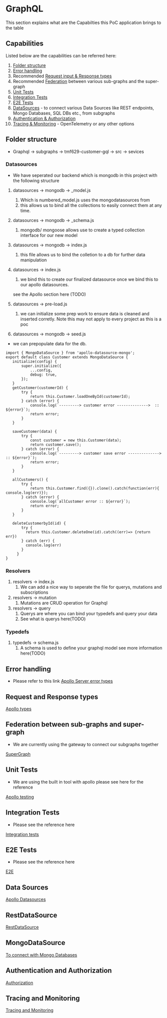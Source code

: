 # GraphQL

This section explains what are the Capabilties this PoC application brings to the table

## Capabilities

Listed below are the capabilities can be referred here:

1. [Folder structure](#Folder-structure)
2. [Error handling](#Error-handling)
3. Recommended [Request input & Response types](#Request-and-Response-types)
4. Recommended [Federation](#Federation-between-sub-graphs-and-super-graph) between various sub-graphs and the super-graph
5. [Unit Tests](#Unit-tests)
6. [Integration Tests](#Integration-Tests)
7. [E2E Tests](#E2E-Tests)
8. [DataSources](#Data-Sources) - to connect various Data Sources like REST endpoints, Mongo Databases, SQL DBs etc., from subgraphs
9. [Authentication & Authorization](#Authentication-and-Authorization)
10. [Tracing & Monitoring](#Tracing-and-Monitoring) - OpenTelemetry or any other options

## Folder structure

- Graphql -> subgraphs -> tmf629-customer-gql -> src -> sevices

### Datasources

- We have seperated our backend which is mongodb in this project with the following structure

1. datasources -> mongodb -> _model.js
   1. Which is numbered_model.js  uses the mongodatasources from
   2. this allows us to bind all the collections to easily connect them at any time.

2. datasources  -> mongodb -> _schema.js
   1. mongodb/ mongoose allows use to create a typed  collection interface for our new model

3. datasources  -> mongodb -> index.js

   1. this file allows us to bind the colletion to a db for further data manipulation

4. datasources -> index.js
   1. we bind this to create our finalized datasource once we bind this to our apollo datasources.

   see the Apollo section here (TODO)

5. datasources -> pre-load.js

    1. we can initialize some prep work to ensure data is cleaned and inserted corretly. Note this may not apply to every project as this is a poc

6. datasources  -> mongodb -> seed.js

- we can prepopulate data for the db.

 ``` code
 import { MongoDataSource } from 'apollo-datasource-mongo';
 export default class Customer extends MongoDataSource {
    initialize(config) {
        super.initialize({
            ...config,
            debug: true,
        });
    }
    getCustomer(customerId) {
        try {
            return this.Customer.loadOneById(customerId);
        } catch (error) {
            console.log(`---------> customer error -------------->  :: ${error}`);
            return error;
        }
    }

    saveCustomer(data) {
        try {
            const customer = new this.Customer(data);
            return customer.save();
        } catch (error) {
            console.log(`---------> customer save error -------------->  :: ${error}`);
            return error;
        }
    }

    allCustomers() {
        try {
            return this.Customer.find({}).clone().catch(function(err){ console.log(err)});
        } catch (error) {
            console.log(`allCustomer error :: ${error}`);
            return error;
        }
    }

    deleteCustomerbyId(id) {
        try {
          return this.Customer.deleteOne(id).catch((err)=> {return err})
        } catch (err) {
          console.log(err)
        }
      }
}
 ```

### Resolvers

 1. resolvers -> index.js
    1. We can add a nice way to seperate the file for querys, mutations and subscriptions
 2. resolvers -> mutation
    1. Mutations are CRUD operation for Graphql
 3. resolvers -> query
    1. Querys are where you can bind your typedefs and query your data
    2. See what is querys here(TODO)

### Typedefs

 1. typedefs -> schema.js
    1. A schema is used to define your graphql model see more information here(TODO)

## Error handling

- Please refer to this link
[Apollo Server error types](https://www.apollographql.com/docs/react/data/error-handling/)

## Request and Response types

[Apollo types](https://www.apollographql.com/docs/apollo-server/schema/schema/)

## Federation between sub-graphs and super-graph

- We are currently using the gateway to connect our subgraphs together

[SuperGraph](https://www.apollographql.com/docs/studio/federated-graphs/)

## Unit Tests

- We are using the built in tool with apollo please see here for the reference

[Apollo testing](https://www.apollographql.com/docs/apollo-server/testing/mocking)

## Integration Tests

- Please see the reference here

[Integration tests](https://www.apollographql.com/docs/apollo-server/testing/testing)

## E2E Tests

- Please see the reference here

[E2E](https://www.apollographql.com/docs/apollo-server/testing/testing#end-to-end-testing)

## Data Sources

[Apollo Datasources](https://www.apollographql.com/docs/apollo-server/data/data-sources)

## RestDataSource

[RestDataSource](https://www.apollographql.com/docs/apollo-server/data/data-sources#restdatasource-reference)

## MongoDataSource

[To connect with Mongo Databases](https://github.com/GraphQLGuide/apollo-datasource-mongodb/)

## Authentication and Authorization

[Authorization](https://www.apollographql.com/docs/apollo-server/security/authentication)

## Tracing and Monitoring

[Tracing and Monitoring](https://www.apollographql.com/docs/apollo-server/monitoring/metrics)

